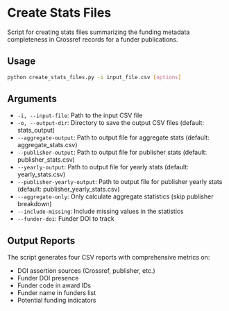 # Create Stats Files

Script for creating stats files summarizing the funding metadata completeness in Crossref records for a funder publications.


## Usage

```bash
python create_stats_files.py -i input_file.csv [options]
```

## Arguments

- `-i, --input-file`: Path to the input CSV file
- `-o, --output-dir`: Directory to save the output CSV files (default: stats_output)
- `--aggregate-output`: Path to output file for aggregate stats (default: aggregate_stats.csv)
- `--publisher-output`: Path to output file for publisher stats (default: publisher_stats.csv)
- `--yearly-output`: Path to output file for yearly stats (default: yearly_stats.csv)
- `--publisher-yearly-output`: Path to output file for publisher yearly stats (default: publisher_yearly_stats.csv)
- `--aggregate-only`: Only calculate aggregate statistics (skip publisher breakdown)
- `--include-missing`: Include missing values in the statistics
- `--funder-doi`: Funder DOI to track

## Output Reports

The script generates four CSV reports with comprehensive metrics on:
- DOI assertion sources (Crossref, publisher, etc.)
- Funder DOI presence
- Funder code in award IDs
- Funder name in funders list
- Potential funding indicators